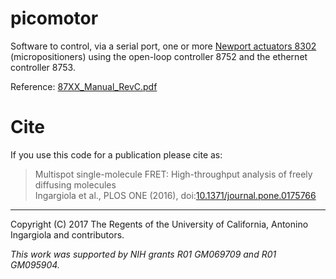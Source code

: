 # picomotor

Software to control, via a serial port, one or more [Newport actuators 8302](https://www.newport.com/p/8302) (micropositioners)
using the open-loop controller 8752 and the ethernet controller 8753.

Reference: [87XX_Manual_RevC.pdf](https://github.com/tritemio/picomotor/files/1039338/87XX_Manual_RevC.pdf)

# Cite

If you use this code for a publication please cite as:

> Multispot single-molecule FRET: High-throughput analysis of freely diffusing molecules <br>
> Ingargiola et al., PLOS ONE (2016), doi:[10.1371/journal.pone.0175766](https://doi.org/10.1371/journal.pone.0175766)

----
Copyright (C) 2017 The Regents of the University of California, Antonino Ingargiola and contributors.

*This work was supported by NIH grants R01 GM069709 and R01 GM095904.*




